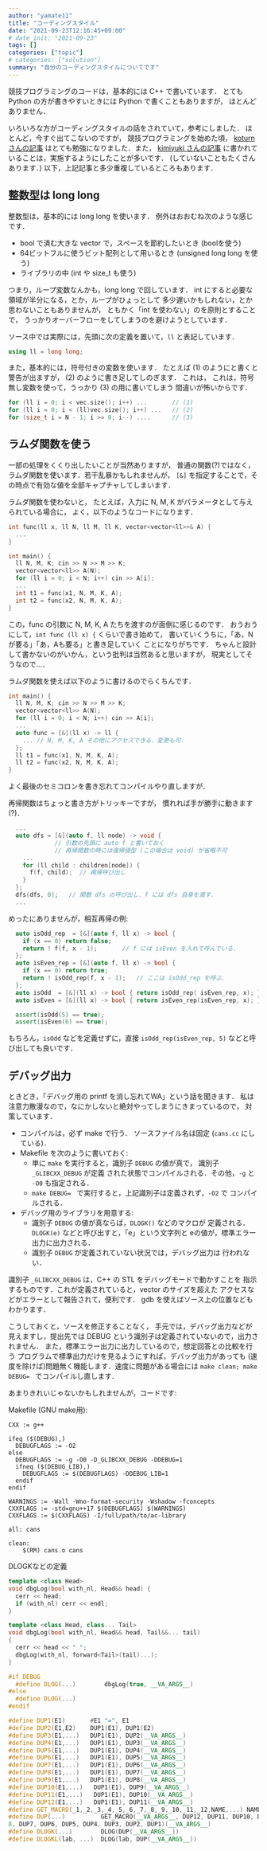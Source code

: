 ```yaml
---
author: "yamate11"
title: "コーディングスタイル"
date: "2021-09-23T12:16:45+09:00"
# date_init: "2021-09-23"
tags: []
categories: ["topic"]
# categories: ["solution"]
summary: "自分のコーディングスタイルについてです"
---
```


競技プログラミングのコードは，基本的には C++ で書いています．
とても Python の方が書きやすいときには Python で書くこともありますが，
ほとんどありません．

いろいろな方がコーディングスタイルの話をされていて，参考にしました．
ほとんど，今すぐ出てこないのですが，
競技プログラミングを始めた頃，
[koturnさんの記事](https://koturn.hatenablog.com/entry/2018/07/29/180000) 
はとても勉強になりました．また，
[kimiyuki さんの記事](https://kimiyuki.net/blog/2020/10/25/coding-style-for-competitive-programming/#fnref:juststyle)
に書かれていることは，実施するようにしたことが多いです．
(していないこともたくさんあります．)
以下，上記記事と多少重複しているところもあります．

## 整数型は long long 

整数型は，基本的には long long を使います．
例外はおおむね次のような感じです．

* bool で済む大きな vector で，スペースを節約したいとき (boolを使う)
* 64ビットフルに使うビット配列として用いるとき (unsigned long long を使う)
* ライブラリの中 (int や size_t も使う)

つまり，ループ変数なんかも，long long で回しています．
int にすると必要な領域が半分になる，とか，ループがひょっとして
多少遅いかもしれない，とか思わないこともありませんが，
ともかく「int を使わない」のを原則とすることで，
うっかりオーバーフローをしてしまうのを避けようとしています．

ソース中では実際には，先頭に次の定義を置いて，`ll` と表記しています．

```cpp
using ll = long long;
```

また，基本的には，符号付きの変数を使います．
たとえば (1) のようにと書くと警告が出ますが，
(2) のように書き足してしのぎます．
これは，
これは，符号無し変数を使って，うっかり (3) の用に書いてしまう
間違いが怖いからです．

```cpp
for (ll i = 0; i < vec.size(); i++) ...       // (1)
for (ll i = 0; i < (ll)vec.size(); i++) ...   // (2)
for (size_t i = N - 1; i >= 0; i--) ....      // (3)
```

## ラムダ関数を使う

一部の処理をくくり出したいことが当然ありますが，
普通の関数(?)ではなく，ラムダ関数を使います．若干乱暴かもしれませんが，
`[&]` を指定することで，その時点で有効な値を全部キャプチャしてしまいます．

ラムダ関数を使わないと，
たとえば，入力に N, M, K がパラメータとして与えられている場合に，
よく，以下のようなコードになります．

```cpp
int func(ll x, ll N, ll M, ll K, vector<vector<ll>>& A) {
  ...
}

int main() {
  ll N, M, K; cin >> N >> M >> K;
  vector<vector<ll>> A(N);
  for (ll i = 0; i < N; i++) cin >> A[i];
  ...
  int t1 = func(x1, N, M, K, A);
  int t2 = func(x2, N, M, K, A);
}
```

この，func の引数に N, M, K, A たちを渡すのが面倒に感じるのです．
おうおうにして，`int func (ll x) {` くらいで書き始めて，
書いていくうちに，「あ，Nが要る」「あ，Aも要る」と書き足していく
ことになりがちです．
ちゃんと設計して書かないのがいかん，という批判は当然あると思いますが，
現実としてそうなので...．

ラムダ関数を使えば以下のように書けるのでらくちんです．

```cpp
int main() {
  ll N, M, K; cin >> N >> M >> K;
  vector<vector<ll>> A(N);
  for (ll i = 0; i < N; i++) cin >> A[i];
  ...
  auto func = [&](ll x) -> ll {
    ... // N, M, K, A その他にアクセスできる．変更も可．
  };
  ll t1 = func(x1, N, M, K, A);
  ll t2 = func(x2, N, M, K, A);
}
```

よく最後のセミコロンを書き忘れてコンパイルやり直しますが．

再帰関数はちょっと書き方がトリッキーですが，
慣れれば手が勝手に動きます(?)．

```cpp
  ...
  auto dfs = [&](auto f, ll node) -> void {
             // 引数の先頭に auto f と書いておく
             // 再帰関数の時には復帰値型 (この場合は void) が省略不可
    ...
    for (ll child : children[node]) {
      f(f, child);  // 再帰呼び出し
    }
  };
  dfs(dfs, 0);   // 関数 dfs の呼び出し．f には dfs 自身を渡す．
  ...
```

めったにありませんが，相互再帰の例:

```cpp
  auto isOdd_rep  = [&](auto f, ll x) -> bool {
    if (x == 0) return false;
    return ! f(f, x - 1);       // f には isEven を入れて呼んでいる．
  };
  auto isEven_rep = [&](auto f, ll x) -> bool {
    if (x == 0) return true;
    return ! isOdd_rep(f, x - 1);   // ここは isOdd_rep を呼ぶ．
  };
  auto isOdd  = [&](ll x) -> bool { return isOdd_rep( isEven_rep, x); }
  auto isEven = [&](ll x) -> bool { return isEven_rep(isEven_rep, x); }

  assert(isOdd(5) == true);
  assert(isEven(6) == true);
```

もちろん，`isOdd` などを定義せずに，直接 
`isOdd_rep(isEven_rep, 5)` などと呼び出しても良いです．

## デバッグ出力

ときどき，「デバッグ用の printf を消し忘れてWA」という話を聞きます．
私は注意力散漫なので，なにかしないと絶対やってしまうにきまっているので，
対策しています．

* コンパイルは，必ず make で行う．
  ソースファイル名は固定 (`cans.cc` にしている)．
* Makefile を次のように書いておく:
  * 単に `make` を実行すると，識別子 `DEBUG` の値が真で，
    識別子 `_GLIBCXX_DEBUG` が定義
    された状態でコンパイルされる．その他，`-g` と `-O0` も指定される．
  * `make DEBUG= ` で実行すると，上記識別子は定義されず，`-O2` で
    コンパイルされる．
* デバッグ用のライブラリを用意する:
  * 識別子 `DEBUG` の値が真ならば，`DLOGK()` などのマクロが
    定義される．`DLOGK(e)` などと呼び出すと，「e」という文字列と
    eの値が，標準エラー出力に出力される．
  * 識別子 `DEBUG` が定義されていない状況では，デバッグ出力は
    行われない．

識別子 `_GLIBCXX_DEBUG` は，C++ の STL をデバッグモードで動かすことを
指示するものです．これが定義されていると，vector のサイズを超えた
アクセスなどがエラーとして報告されて，便利です．
gdb を使えばソース上の位置などもわかります．

こうしておくと，ソースを修正することなく，
手元では，デバッグ出力などが見えますし，提出先では
DEBUG という識別子は定義されていないので，出力されません．
また，標準エラー出力に出力しているので，想定回答との比較を行う
プログラムで標準出力だけを見るようにすれば，デバッグ出力があっても
(速度を除けば)問題無く機能します．速度に問題がある場合には
`make clean; make DEBUG= ` でコンパイルし直します．


あまりきれいじゃないかもしれませんが，コードです:

Makefile (GNU make用):

```
CXX := g++

ifeq ($(DEBUG),)
  DEBUGFLAGS := -O2
else
  DEBUGFLAGS := -g -O0 -D_GLIBCXX_DEBUG -DDEBUG=1
  ifneq ($(DEBUG_LIB),)
    DEBUGFLAGS := $(DEBUGFLAGS) -DDEBUG_LIB=1
  endif
endif

WARNINGS := -Wall -Wno-format-security -Wshadow -fconcepts
CXXFLAGS := -std=gnu++17 $(DEBUGFLAGS) $(WARNINGS)
CXXFLAGS := $(CXXFLAGS) -I/full/path/to/ac-library

all: cans

clean:
	$(RM) cans.o cans
```

DLOGKなどの定義

```cpp
template <class Head>
void dbgLog(bool with_nl, Head&& head) {
  cerr << head;
  if (with_nl) cerr << endl;
}

template <class Head, class... Tail>
void dbgLog(bool with_nl, Head&& head, Tail&&... tail)
{
  cerr << head << " ";
  dbgLog(with_nl, forward<Tail>(tail)...);
}

#if DEBUG
  #define DLOG(...)        dbgLog(true, __VA_ARGS__)
#else
  #define DLOG(...)
#endif

#define DUP1(E1)       #E1 "=", E1
#define DUP2(E1,E2)    DUP1(E1), DUP1(E2)
#define DUP3(E1,...)   DUP1(E1), DUP2(__VA_ARGS__)
#define DUP4(E1,...)   DUP1(E1), DUP3(__VA_ARGS__)
#define DUP5(E1,...)   DUP1(E1), DUP4(__VA_ARGS__)
#define DUP6(E1,...)   DUP1(E1), DUP5(__VA_ARGS__)
#define DUP7(E1,...)   DUP1(E1), DUP6(__VA_ARGS__)
#define DUP8(E1,...)   DUP1(E1), DUP7(__VA_ARGS__)
#define DUP9(E1,...)   DUP1(E1), DUP8(__VA_ARGS__)
#define DUP10(E1,...)   DUP1(E1), DUP9(__VA_ARGS__)
#define DUP11(E1,...)   DUP1(E1), DUP10(__VA_ARGS__)
#define DUP12(E1,...)   DUP1(E1), DUP11(__VA_ARGS__)
#define GET_MACRO(_1,_2,_3,_4,_5,_6,_7,_8,_9,_10,_11,_12,NAME,...) NAME
#define DUP(...)          GET_MACRO(__VA_ARGS__, DUP12, DUP11, DUP10, DUP9, DUP\
8, DUP7, DUP6, DUP5, DUP4, DUP3, DUP2, DUP1)(__VA_ARGS__)
#define DLOGK(...)        DLOG(DUP(__VA_ARGS__))
#define DLOGKL(lab, ...)  DLOG(lab, DUP(__VA_ARGS__))
```
